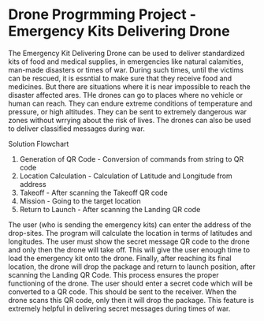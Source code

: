 # Drone Progrmming Project - Emergency Kits Delivering Drone

The Emergency Kit Delivering Drone can be used to deliver standardized kits of food and medical supplies, in emergencies like natural calamities, man-made disasters or times of war. During such times, until the victims can be rescued, it is essntial to make sure that they receive food and medicines. But there are situations where it is near impossible to reach the disaster affected ares. THe drones can go to places where no vehicle or human can reach. They can endure extreme conditions of temperature and pressure, or high altitudes. They can be sent to extremely dangerous war zones without wrrying about the risk of lives. The drones can also be used to deliver classified messages during war.

Solution Flowchart
1. Generation of QR Code - Conversion of commands from string to QR code
2. Location Calculation - Calculation of Latitude and Longitude from address
3. Takeoff - After scanning the Takeoff QR code
4. Mission - Going to the target location
5. Return to Launch - After scanning the Landing QR code

The user (who is sending the emergency kits) can enter the address of the drop-sites. The program will calculate the location in terms of latitudes and longitudes. 
The user must show the secret message QR code to the drone and only then the drone will take off. This will give the user enough time to load the emergency kit onto the drone. Finally, after reaching its final location, the drone will drop the package and return to launch position, after scanning the Landing QR Code. This process ensures the proper functioning of the drone.
The user should enter a secret code which will be converted to a QR code. This should be sent to the receiver. When the drone scans this QR code, only then it will drop the package. This feature is extremely helpful in delivering secret messages during times of war. 
